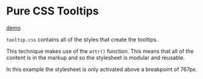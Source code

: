 # Pure CSS Tooltips

[demo](http://harrygfox.github.io/css-tooltip)

`tooltip.css` contains all of the styles that create the tooltips. 

This technique makes use of the `attr()` function. This means that all of the content is in the markup and so the stylesheet is modular and reusable. 

In this example the stylesheet is only activated above a breakpoint of 767px.

